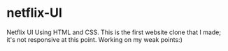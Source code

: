 # netflix-UI
 Netflix UI Using HTML and CSS. This is the first website clone that I made; it's not responsive at this point. Working on my weak points:)
